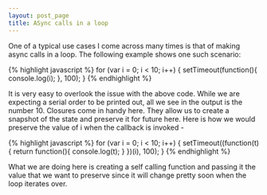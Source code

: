 ```yaml
---
layout: post_page
title: ASync calls in a loop
---
```


One of a typical use cases I come across many times is that of making async calls in a loop. The following example shows one such scenario:

{% highlight javascript %}
for (var i = 0; i < 10; i++) {
	setTimeout(function(){
		console.log(i);
	}, 100);
}
{% endhighlight %}

It is very easy to overlook the issue with the above code. While we are expecting a serial order to be printed out, all we see in the output is the number 10. Closures come in handy here. They allow us to create a snapshot of the state and preserve it for future here. Here is how we would preserve the value of i when the callback is invoked -

{% highlight javascript %}
for (var i = 0; i < 10; i++) {
	setTimeout((function(t){
		return function(){
			console.log(t);
		}
	})(i), 100);
}
{% endhighlight %}

What we are doing here is creating a self calling function and passing it the value that we want to preserve since it will change pretty soon when the loop iterates over.
